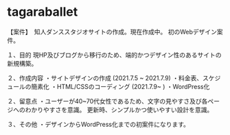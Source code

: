 # tagaraballet
【案件】　知人ダンススタジオサイトの作成。現在作成中。
初のWebデザイン案件。

１、目的 
現HP及びブログから移行のため、端的かつデザイン性のあるサイトの新規構築。

２、作成内容
・サイトデザインの作成 (2021.7.5 ~ 2021.7.9)
・料金表、スケジュールの簡素化
・HTML/CSSのコーディング (2021.7.9~ )
・WordPress化

２、留意点 
・ユーザーが40~70代女性であるため、文字の見やすさ及び各ページへのわかりやすさを意識。
更新時、シンプルかつ使いやすい設計を意識。

３、その他 
・デザインからWordPress化までの初案件になります。
